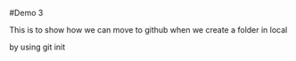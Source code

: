#Demo 3

This is to show how we can move to github when we create a folder in local

by using git init
